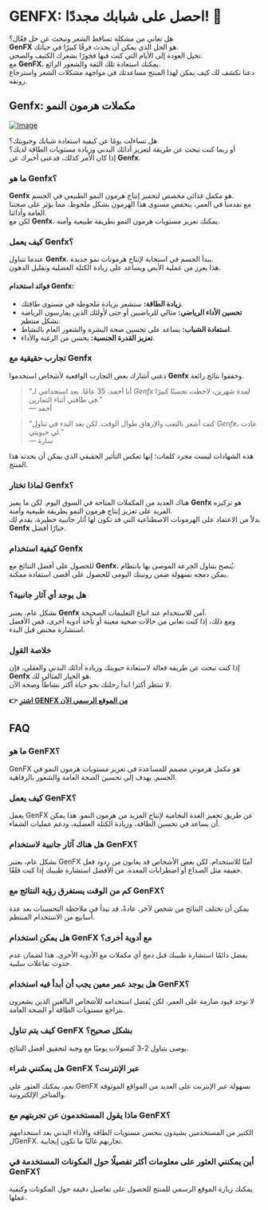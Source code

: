# GENFX: احصل على شبابك مجددًا! 🌟

هل تعاني من مشكلة تساقط الشعر وتبحث عن حل فعّال؟  
**GenFX** هو الحل الذي يمكن أن يحدث فرقًا كبيرًا في حياتك.  
تخيل العودة إلى الأيام التي كنت فيها فخورًا بشعرك الكثيف والصحي.  
مع **GenFX**، يمكنك استعادة تلك الثقة والشعور الرائع.  
دعنا نكشف لك كيف يمكن لهذا المنتج مساعدتك في مواجهة مشكلات الشعر واسترجاع رونقه.

## Genfx: مكملات هرمون النمو

[![Image](https://www2.sellhealth.com/251/genfx_box_pills_400x320.jpg)](https://gchaffi.com/5DSbV8Ai)

هل تساءلت يومًا عن كيفية استعادة شبابك وحيويتك؟  
أو ربما كنت تبحث عن طريقة لتعزيز أدائك البدني وزيادة مستويات الطاقة لديك؟  
إذا كان الأمر كذلك، فدعنى أخبرك عن **Genfx**.  

### ما هو Genfx؟

**Genfx** هو مكمل غذائي مخصص لتحفيز إنتاج هرمون النمو الطبيعي في الجسم.  
مع تقدمنا في العمر، ينخفض مستوى هذا الهرمون بشكل ملحوظ، مما يؤثر على صحتنا العامة وأدائنا.  
لكن مع **Genfx**، يمكنك تعزيز مستويات هرمون النمو بطريقة طبيعية وآمنة.

### كيف يعمل Genfx؟

عندما تتناول **Genfx**، يبدأ الجسم في استجابة لإنتاج هرمونات نمو جديدة.  
هذا يعزز من عملية الأيض ويساعد على زيادة الكتلة العضلية وتقليل الدهون.  

#### فوائد استخدام Genfx:

- **زيادة الطاقة:** ستشعر بزيادة ملحوظة في مستوى طاقتك.
- **تحسين الأداء الرياضي:** مثالي للرياضيين أو حتى لأولئك الذين يمارسون الرياضة بشكل منتظم.
- **استعادة الشباب:** يساعد على تحسين صحة البشرة والشعور العام بالنشاط.
- **تعزيز القدرة الجنسية:** يحسن من الرغبة والأداء.

### تجارب حقيقية مع Genfx

دعني أشارك بعض التجارب الواقعية لأشخاص استخدموا **Genfx** وحققوا نتائج رائعة.

> "أنا أحمد، 35 عامًا. بعد استخدامي لـ *Genfx* لمدة شهرين، لاحظت تحسنًا كبيرًا في طاقتي أثناء التمارين."  
> — أحمد

> "كنت أشعر بالتعب والإرهاق طوال الوقت. لكن بعد البدء في تناول *Genfx*، عادت لي حيويتي."  
> — سارة

هذه الشهادات ليست مجرد كلمات؛ إنها تعكس التأثير الحقيقي الذي يمكن أن يحدثه هذا المنتج.

### لماذا تختار Genfx؟

هناك العديد من المكملات المتاحة في السوق اليوم. لكن ما يميز **Genfx** هو تركيزه الفريد على تعزيز إنتاج هرمون النمو بطريقة طبيعية وآمنة.  
بدلاً من الاعتماد على الهرمونات الاصطناعية التي قد تكون لها آثار جانبية خطيرة، يقدم لك **Genfx** خيارًا أفضل.

### كيفية استخدام Genfx

للحصول على أفضل النتائج مع **Genfx**، يُنصح بتناول الجرعة الموصى بها بانتظام.   
يمكن دمجه بسهولة ضمن روتينك اليومى للحصول على أقصى استفادة ممكنة.

### هل يوجد أي آثار جانبية؟

بشكل عام، يعتبر **Genfx** آمن للاستخدام عند اتباع التعليمات الصحيحة.   
ومع ذلك، إذا كنت تعاني من حالات صحية معينة أو تأخذ أدوية أخرى، فمن الأفضل استشارة مختص قبل البدء.

### خلاصة القول

إذا كنت تبحث عن طريقة فعالة لاستعادة حيويتك وزيادة أدائك البدني والعقلي، فإن **Genfx** هو الخيار المثالي لك.  
لا تنتظر أكثر! ابدأ رحلتك نحو حياة أكثر نشاطاً وصحة الآن.



**👉 [اشترِ GENFX من الموقع الرسمي الآن](https://gchaffi.com/5DSbV8Ai)**

## FAQ

### ما هو GenFX؟
GenFX هو مكمل هرموني مصمم للمساعدة في تعزيز مستويات هرمون النمو في الجسم. يهدف إلى تحسين الصحة العامة والشعور بالرفاهية.

### كيف يعمل GenFX؟
يعمل GenFX عن طريق تحفيز الغدة النخامية لإنتاج المزيد من هرمون النمو. هذا يمكن أن يساعد في تحسين الطاقة، وزيادة الكتلة العضلية، ودعم عمليات الشفاء.

### هل هناك آثار جانبية لاستخدام GenFX؟
بشكل عام، يعتبر GenFX آمنًا للاستخدام. لكن بعض الأشخاص قد يعانون من ردود فعل خفيفة مثل الصداع أو اضطرابات المعدة. من الأفضل استشارة طبيبك إذا كنت قلقًا.

### كم من الوقت يستغرق رؤية النتائج مع GenFX؟
يمكن أن تختلف النتائج من شخص لآخر. عادةً، قد تبدأ في ملاحظة التحسينات بعد عدة أسابيع من الاستخدام المنتظم.

### هل يمكن استخدام GenFX مع أدوية أخرى؟
يفضل دائمًا استشارة طبيبك قبل دمج أي مكملات مع الأدوية الأخرى. هذا لضمان عدم حدوث تفاعلات سلبية.

### هل يوجد عمر معين يجب أن أبدأ فيه استخدام GenFX؟
لا توجد قيود صارمة على العمر، لكن يُفضل استخدامه للأشخاص البالغين الذين يشعرون بتراجع مستويات الطاقة أو الصحة العامة.

### كيف يتم تناول GenFX بشكل صحيح؟
يوصى بتناول 2-3 كبسولات يوميًا مع وجبة لتحقيق أفضل النتائج. 

### هل يمكنني شراء GenFX عبر الإنترنت؟
نعم، يمكنك العثور على GenFX بسهولة عبر الإنترنت على العديد من المواقع الموثوقة والمتاجر الإلكترونية.

### ماذا يقول المستخدمون عن تجربتهم مع GenFX؟
الكثير من المستخدمين يشيدون بتحسن مستويات الطاقة والأداء البدني بعد استخدامهم لGenFX. تجاربهم غالبًا ما تكون إيجابية.

### أين يمكنني العثور على معلومات أكثر تفصيلًا حول المكونات المستخدمة في GenFX؟
يمكنك زيارة الموقع الرسمي للمنتج للحصول على تفاصيل دقيقة حول المكونات وكيفية عملها.